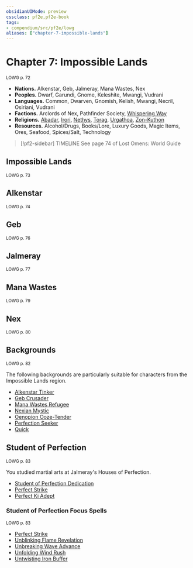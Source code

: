 ```yaml
---
obsidianUIMode: preview
cssclass: pf2e,pf2e-book
tags:
- compendium/src/pf2e/lowg
aliases: ["chapter-7-impossible-lands"]
---
```

# Chapter 7: Impossible Lands
<sup>LOWG p. 72</sup>

- **Nations.** Alkenstar, Geb, Jalmeray, Mana Wastes, Nex
- **Peoples.** Dwarf, Garundi, Gnome, Keleshite, Mwangi, Vudrani
- **Languages.** Common, Dwarven, Gnomish, Kelish, Mwangi, Necril, Osiriani, Vudrani
- **Factions.** Arclords of Nex, Pathfinder Society, [Whispering Way](whispering-way.md)
- **Religions.** [Abadar](abadar.md), [Irori](irori.md), [Nethys](nethys.md), [Torag](torag.md), [Urgathoa](urgathoa.md), [Zon-Kuthon](zon-kuthon.md)
- **Resources.** Alcohol/Drugs, Books/Lore, Luxury Goods, Magic Items, Ores, Seafood, Spices/Salt, Technology

> [!pf2-sidebar] TIMELINE
> See page 74 of Lost Omens: World Guide

## Impossible Lands
<sup>LOWG p. 73</sup>

## Alkenstar
<sup>LOWG p. 74</sup>

## Geb
<sup>LOWG p. 76</sup>

## Jalmeray
<sup>LOWG p. 77</sup>

## Mana Wastes
<sup>LOWG p. 79</sup>

## Nex
<sup>LOWG p. 80</sup>

## Backgrounds
<sup>LOWG p. 82</sup>

The following backgrounds are particularly suitable for characters from the Impossible Lands region.

- [Alkenstar Tinker](alkenstar-tinker-lowg.md)
- [Geb Crusader](geb-crusader-lowg.md)
- [Mana Wastes Refugee](mana-wastes-refugee-lowg.md)
- [Nexian Mystic](nexian-mystic-lowg.md)
- [Oenopion Ooze-Tender](oenopion-ooze-tender-lowg.md)
- [Perfection Seeker](perfection-seeker-lowg.md)
- [Quick](quick-lowg.md)

## Student of Perfection
<sup>LOWG p. 83</sup>

You studied martial arts at Jalmeray's Houses of Perfection.

- [Student of Perfection Dedication](student-of-perfection-dedication-lowg.md)
- [Perfect Strike](Reference/Compendium/Feats/perfect-strike-lowg.md)
- [Perfect Ki Adept](perfect-ki-adept-lowg.md)

### Student of Perfection Focus Spells
<sup>LOWG p. 83</sup>

- [Perfect Strike](Reference/Compendium/Spells/perfect-strike-lowg.md)
- [Unblinking Flame Revelation](unblinking-flame-revelation-lowg.md)
- [Unbreaking Wave Advance](unbreaking-wave-advance-lowg.md)
- [Unfolding Wind Rush](unfolding-wind-rush-lowg.md)
- [Untwisting Iron Buffer](untwisting-iron-buffer-lowg.md)